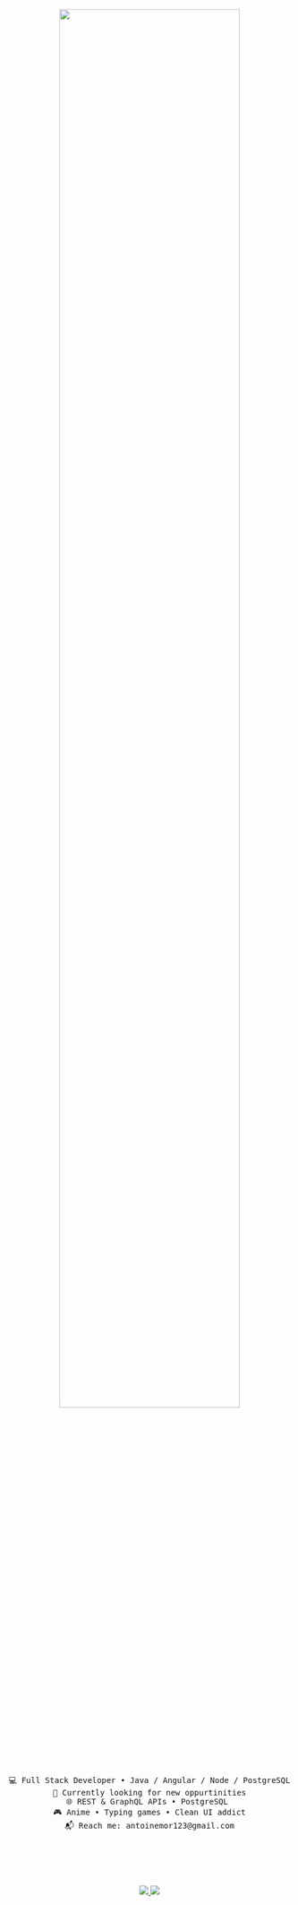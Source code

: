 <div align="center">

<img src="https://readme-typing-svg.demolab.com?font=Fira+Code&weight=500&size=36&duration=4000&pause=300&color=00F7F5&center=true&vCenter=true&multiline=true&repeat=false&random=false&width=1000&height=100&lines=Hi+there%2C+name's+Antoine;small+in+name%2C+giant+in+code+%F0%9F%90%9C" width="80%" />
<br><br>

<pre>
💻 Full Stack Developer • Java / Angular / Node / PostgreSQL
🚀 Currently looking for new oppurtinities
🌐 REST & GraphQL APIs • PostgreSQL 
🎮 Anime • Typing games • Clean UI addict
📬 Reach me: antoinemor123@gmail.com
</pre>

<br>

<br><br>

<a href="mailto:antoinemor123@gmail.com">
  <img src="https://img.shields.io/badge/email-antoinemor123@gmail.com-red?style=for-the-badge&logo=gmail&logoColor=white" />
</a>
<a href="https://antoine-morrison.vercel.app/">
  <img src="https://img.shields.io/badge/Portfolio-000000?style=for-the-badge&logo=github&logoColor=white" />
</a>

</div>
